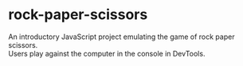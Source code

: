 # rock-paper-scissors    

An introductory JavaScript project emulating the game of rock paper scissors.    
Users play against the computer in the console in DevTools.